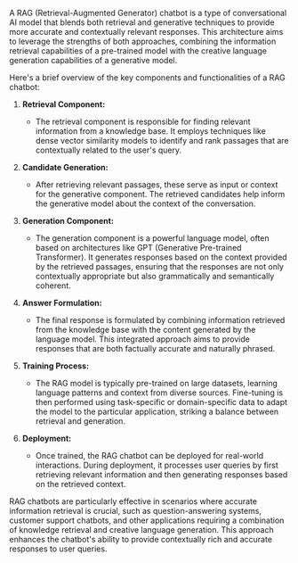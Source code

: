 A RAG (Retrieval-Augmented Generator) chatbot is a type of conversational AI model that blends both retrieval and generative techniques to provide more accurate and contextually relevant responses. This architecture aims to leverage the strengths of both approaches, combining the information retrieval capabilities of a pre-trained model with the creative language generation capabilities of a generative model.

Here's a brief overview of the key components and functionalities of a RAG chatbot:

1. **Retrieval Component:**
   - The retrieval component is responsible for finding relevant information from a knowledge base. It employs techniques like dense vector similarity models to identify and rank passages that are contextually related to the user's query.

2. **Candidate Generation:**
   - After retrieving relevant passages, these serve as input or context for the generative component. The retrieved candidates help inform the generative model about the context of the conversation.

3. **Generation Component:**
   - The generation component is a powerful language model, often based on architectures like GPT (Generative Pre-trained Transformer). It generates responses based on the context provided by the retrieved passages, ensuring that the responses are not only contextually appropriate but also grammatically and semantically coherent.

4. **Answer Formulation:**
   - The final response is formulated by combining information retrieved from the knowledge base with the content generated by the language model. This integrated approach aims to provide responses that are both factually accurate and naturally phrased.

5. **Training Process:**
   - The RAG model is typically pre-trained on large datasets, learning language patterns and context from diverse sources. Fine-tuning is then performed using task-specific or domain-specific data to adapt the model to the particular application, striking a balance between retrieval and generation.

6. **Deployment:**
   - Once trained, the RAG chatbot can be deployed for real-world interactions. During deployment, it processes user queries by first retrieving relevant information and then generating responses based on the retrieved context.

RAG chatbots are particularly effective in scenarios where accurate information retrieval is crucial, such as question-answering systems, customer support chatbots, and other applications requiring a combination of knowledge retrieval and creative language generation. This approach enhances the chatbot's ability to provide contextually rich and accurate responses to user queries.
